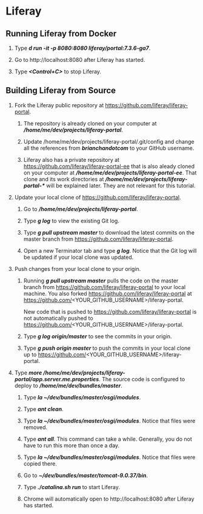 # Liferay

## Running Liferay from Docker

1. Type ***d run -it -p 8080:8080 liferay/portal:7.3.6-ga7***.

1. Go to http://localhost:8080 after Liferay has started.

1. Type ***<Control+C>*** to stop Liferay.

## Building Liferay from Source

1. Fork the Liferay public repository at https://github.com/liferay/liferay-portal.

	1. The repository is already cloned on your computer at ***/home/me/dev/projects/liferay-portal***.

	1. Update /home/me/dev/projects/liferay-portal/.git/config and change all the references from ***brianchandotcom*** to your GitHub username.

	1. Liferay also has a private repository at https://github.com/liferay/liferay-portal-ee that is also aleady cloned on your computer at ***/home/me/dev/projects/liferay-portal-ee***. That clone and its work directories at ***/home/me/dev/projects/liferay-portal-\**** will be explained later. They are not relevant for this tutorial.

1. Update your local clone of https://github.com/liferay/liferay-portal.

	1. Go to ***/home/me/dev/projects/liferay-portal***.

	1. Type ***g log*** to view the existing Git log.

	1. Type ***g pull upstream master*** to download the latest commits on the master branch from https://github.com/liferay/liferay-portal.

	1. Open a new Terminator tab and type ***g log***. Notice that the Git log will be updated if your local clone was updated.

1. Push changes from your local clone to your origin.

	1. Running ***g pull upstream master*** pulls the code on the master branch from https://github.com/liferay/liferay-portal to your local machine. You also forked https://github.com/liferay/liferay-portal at https://github.com/<YOUR_GITHUB_USERNAME>/liferay-portal.

		New code that is pushed to https://github.com/liferay/liferay-portal is not automatically pushed to https://github.com/<YOUR_GITHUB_USERNAME>/liferay-portal.

	1. Type ***g log origin/master*** to see the commits in your origin. 

	1. Type ***g push origin master*** to push the commits in your local clone up to https://github.com/<YOUR_GITHUB_USERNAME>/liferay-portal.

1. Type ***more /home/me/dev/projects/liferay-portal/app.server.me.properties***. The source code is configured to deploy to ***/home/me/dev/bundles/master***.

	1. Type ***la ~/dev/bundles/master/osgi/modules***.

	1. Type ***ant clean***.

	1. Type ***la ~/dev/bundles/master/osgi/modules***. Notice that files were removed.

	1. Type ***ant all***. This command can take a while. Generally, you do not have to run this more than once a day.

	1. Type ***la ~/dev/bundles/master/osgi/modules***. Notice that files were copied there.

	1. Go to ***~/dev/bundles/master/tomcat-9.0.37/bin***.

	1. Type ***./catalina.sh run*** to start Liferay.

	1. Chrome will automatically open to http://localhost:8080 after Liferay has started.